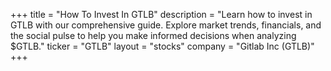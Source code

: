 +++
title = "How To Invest In GTLB"
description = "Learn how to invest in GTLB with our comprehensive guide. Explore market trends, financials, and the social pulse to help you make informed decisions when analyzing $GTLB."
ticker = "GTLB"
layout = "stocks"
company = "Gitlab Inc (GTLB)"
+++


